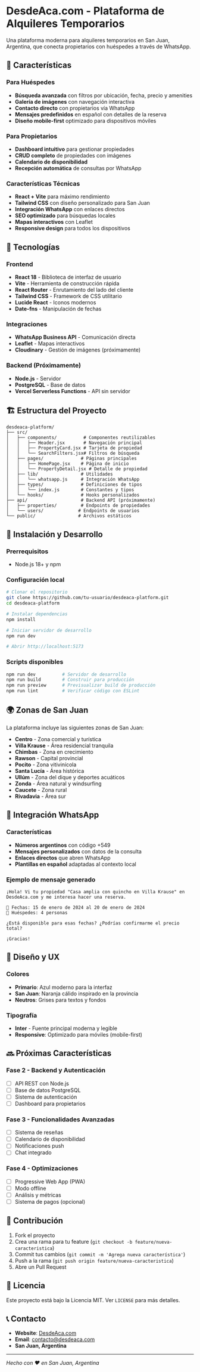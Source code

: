# DesdeAca.com - Plataforma de Alquileres Temporarios

Una plataforma moderna para alquileres temporarios en San Juan, Argentina, que conecta propietarios con huéspedes a través de WhatsApp.

## 🌟 Características

### Para Huéspedes
- **Búsqueda avanzada** con filtros por ubicación, fecha, precio y amenities
- **Galería de imágenes** con navegación interactiva
- **Contacto directo** con propietarios vía WhatsApp
- **Mensajes predefinidos** en español con detalles de la reserva
- **Diseño mobile-first** optimizado para dispositivos móviles

### Para Propietarios
- **Dashboard intuitivo** para gestionar propiedades
- **CRUD completo** de propiedades con imágenes
- **Calendario de disponibilidad**
- **Recepción automática** de consultas por WhatsApp

### Características Técnicas
- **React + Vite** para máximo rendimiento
- **Tailwind CSS** con diseño personalizado para San Juan
- **Integración WhatsApp** con enlaces directos
- **SEO optimizado** para búsquedas locales
- **Mapas interactivos** con Leaflet
- **Responsive design** para todos los dispositivos

## 🚀 Tecnologías

### Frontend
- **React 18** - Biblioteca de interfaz de usuario
- **Vite** - Herramienta de construcción rápida
- **React Router** - Enrutamiento del lado del cliente
- **Tailwind CSS** - Framework de CSS utilitario
- **Lucide React** - Iconos modernos
- **Date-fns** - Manipulación de fechas

### Integraciones
- **WhatsApp Business API** - Comunicación directa
- **Leaflet** - Mapas interactivos
- **Cloudinary** - Gestión de imágenes (próximamente)

### Backend (Próximamente)
- **Node.js** - Servidor
- **PostgreSQL** - Base de datos
- **Vercel Serverless Functions** - API sin servidor

## 🏗️ Estructura del Proyecto

```
desdeaca-platform/
├── src/
│   ├── components/          # Componentes reutilizables
│   │   ├── Header.jsx       # Navegación principal
│   │   ├── PropertyCard.jsx # Tarjeta de propiedad
│   │   └── SearchFilters.jsx# Filtros de búsqueda
│   ├── pages/              # Páginas principales
│   │   ├── HomePage.jsx    # Página de inicio
│   │   └── PropertyDetail.jsx # Detalle de propiedad
│   ├── lib/                # Utilidades
│   │   └── whatsapp.js     # Integración WhatsApp
│   ├── types/              # Definiciones de tipos
│   │   └── index.js        # Constantes y tipos
│   └── hooks/              # Hooks personalizados
├── api/                    # Backend API (próximamente)
│   ├── properties/         # Endpoints de propiedades
│   └── users/             # Endpoints de usuarios
└── public/                # Archivos estáticos
```

## 🚀 Instalación y Desarrollo

### Prerrequisitos
- Node.js 18+ y npm

### Configuración local
```bash
# Clonar el repositorio
git clone https://github.com/tu-usuario/desdeaca-platform.git
cd desdeaca-platform

# Instalar dependencias
npm install

# Iniciar servidor de desarrollo
npm run dev

# Abrir http://localhost:5173
```

### Scripts disponibles
```bash
npm run dev          # Servidor de desarrollo
npm run build        # Construir para producción
npm run preview      # Previsualizar build de producción
npm run lint         # Verificar código con ESLint
```

## 🌍 Zonas de San Juan

La plataforma incluye las siguientes zonas de San Juan:

- **Centro** - Zona comercial y turística
- **Villa Krause** - Área residencial tranquila
- **Chimbas** - Zona en crecimiento
- **Rawson** - Capital provincial
- **Pocito** - Zona vitivinícola
- **Santa Lucía** - Área histórica
- **Ullúm** - Zona del dique y deportes acuáticos
- **Zonda** - Área natural y windsurfing
- **Caucete** - Zona rural
- **Rivadavia** - Área sur

## 📱 Integración WhatsApp

### Características
- **Números argentinos** con código +549
- **Mensajes personalizados** con datos de la consulta
- **Enlaces directos** que abren WhatsApp
- **Plantillas en español** adaptadas al contexto local

### Ejemplo de mensaje generado
```
¡Hola! Vi tu propiedad "Casa amplia con quincho en Villa Krause" en DesdeAca.com y me interesa hacer una reserva.

📅 Fechas: 15 de enero de 2024 al 20 de enero de 2024
👥 Huéspedes: 4 personas

¿Está disponible para esas fechas? ¿Podrías confirmarme el precio total?

¡Gracias!
```

## 🎨 Diseño y UX

### Colores
- **Primario**: Azul moderno para la interfaz
- **San Juan**: Naranja cálido inspirado en la provincia
- **Neutros**: Grises para textos y fondos

### Tipografía
- **Inter** - Fuente principal moderna y legible
- **Responsive**: Optimizado para móviles (mobile-first)

## 🔜 Próximas Características

### Fase 2 - Backend y Autenticación
- [ ] API REST con Node.js
- [ ] Base de datos PostgreSQL
- [ ] Sistema de autenticación
- [ ] Dashboard para propietarios

### Fase 3 - Funcionalidades Avanzadas
- [ ] Sistema de reseñas
- [ ] Calendario de disponibilidad
- [ ] Notificaciones push
- [ ] Chat integrado

### Fase 4 - Optimizaciones
- [ ] Progressive Web App (PWA)
- [ ] Modo offline
- [ ] Análisis y métricas
- [ ] Sistema de pagos (opcional)

## 🤝 Contribución

1. Fork el proyecto
2. Crea una rama para tu feature (`git checkout -b feature/nueva-caracteristica`)
3. Commit tus cambios (`git commit -m 'Agrega nueva característica'`)
4. Push a la rama (`git push origin feature/nueva-caracteristica`)
5. Abre un Pull Request

## 📄 Licencia

Este proyecto está bajo la Licencia MIT. Ver `LICENSE` para más detalles.

## 📞 Contacto

- **Website**: [DesdeAca.com](https://desdeaca.com)
- **Email**: contacto@desdeaca.com
- **San Juan, Argentina**

---

*Hecho con ❤️ en San Juan, Argentina*
